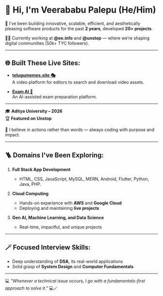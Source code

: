 # 👋 Hi, I'm Veerababu Palepu (He/Him)

🚀 I’ve been building innovative, scalable, efficient, and aesthetically pleasing software products for the past **2 years**, developed **20+ projects**.

👨‍💻 Currently working at **@ee.info** and **@unstop** — where we’re shaping digital communities (50k+ TYC followers).

---

## 🌐 Built These Live Sites:

- **[telugumemes.site 🎭](https://www.telugumemes.site/)**  
  A video platform for editors to search and download video assets.

- **[Exam AI 🧠](https://examai-hhf5nnwzrxjrib9j3x2ln3.streamlit.app)**  
  An AI-assisted exam preparation platform.

---

🎓 **Aditya University – 2026**  
🏆 **Featured on Unstop**

🧠 I believe in actions rather than words — always coding with purpose and impact.

---

## 🪜 Domains I've Been Exploring:

1. **Full Stack App Development**  
   - HTML, CSS, JavaScript, MySQL, MERN, Android, Flutter, Python, Java, PHP.

2. **Cloud Computing**  
   - Hands-on experience with **AWS** and **Google Cloud**  
   - Deploying and maintaining **live projects**

3. **Gen AI, Machine Learning, and Data Science**  
   - Real-time, impactful, and unique projects

---

## 🪄 Focused Interview Skills:

- Deep understanding of **DSA**, its real-world applications  
- Solid grasp of **System Design** and **Computer Fundamentals**

---

💻 _"Whenever a technical issue occurs, I go with a fundamentals-first approach to solve it."_ 💻🪄
